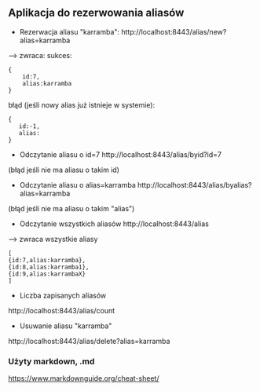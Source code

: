 ## Aplikacja do rezerwowania aliasów

* Rezerwacja aliasu "karramba":
http://localhost:8443/alias/new?alias=karramba

--> zwraca:
sukces:

```
{
    id:7,
    alias:karramba
}
```

błąd (jeśli nowy alias już istnieje w systemie):
```
{
   id:-1,
   alias:
}
```


* Odczytanie aliasu o id=7
http://localhost:8443/alias/byid?id=7

(błąd jeśli nie ma aliasu o takim id)

* Odczytanie aliasu o alias=karramba
http://localhost:8443/alias/byalias?alias=karramba

(błąd jeśli nie ma aliasu o takim "alias")


* Odczytanie wszystkich aliasów
http://localhost:8443/alias

--> zwraca wszystkie aliasy
```
[
{id:7,alias:karramba},
{id:8,alias:karramba1},
{id:9,alias:karrambaX}
]
```
* Liczba zapisanych aliasów

http://localhost:8443/alias/count


* Usuwanie aliasu "karramba"

http://localhost:8443/alias/delete?alias=karramba





### Użyty markdown, .md

https://www.markdownguide.org/cheat-sheet/
